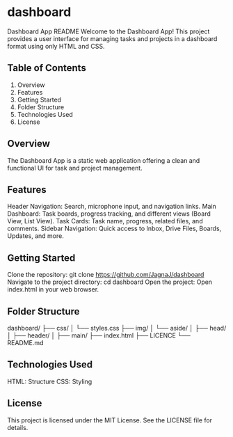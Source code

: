 # dashboard
Dashboard App README
Welcome to the Dashboard App! This project provides a user interface for managing tasks and projects in a dashboard format using only HTML and CSS.

## Table of Contents
1. Overview
2. Features
3. Getting Started
4. Folder Structure
5. Technologies Used
6. License

## Overview
The Dashboard App is a static web application offering a clean and functional UI for task and project management.

## Features
Header Navigation: Search, microphone input, and navigation links.
Main Dashboard: Task boards, progress tracking, and different views (Board View, List View).
Task Cards: Task name, progress, related files, and comments.
Sidebar Navigation: Quick access to Inbox, Drive Files, Boards, Updates, and more.

## Getting Started
Clone the repository:
git clone https://github.com/JagnaJ/dashboard
Navigate to the project directory:
cd dashboard
Open the project:
Open index.html in your web browser.

## Folder Structure
dashboard/
├── css/
│   └── styles.css
├── img/
│   └── aside/
│   ├── head/
│   ├── header/
│   ├── main/
├── index.html
├── LICENCE
└── README.md

## Technologies Used
HTML: Structure
CSS: Styling

## License
This project is licensed under the MIT License. See the LICENSE file for details.